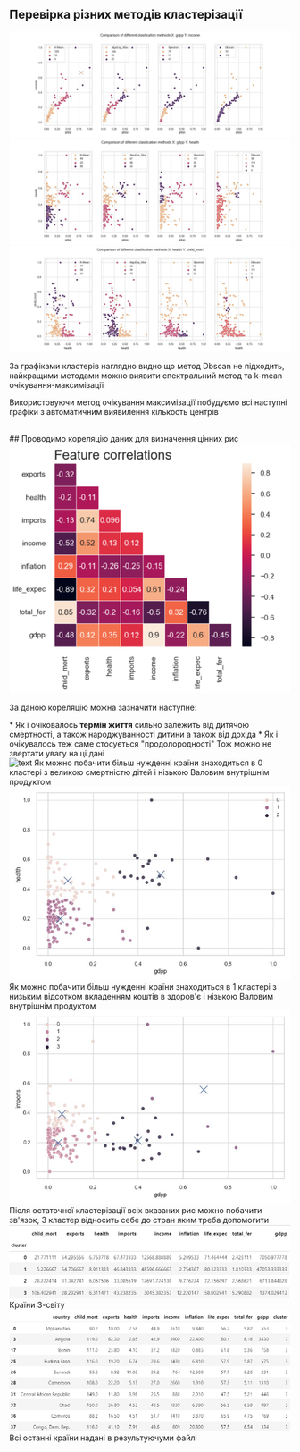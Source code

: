 ## Перевірка різних методів кластерізації
<img src="img/income clasification methods.jpg" alt="text">
<img src="img/health clasification methods.jpg" alt="text">
<img src="img/child_mort clasification methods.jpg" alt="text">
<p>За графіками кластерів наглядно видно що метод Dbscan не підходить, найкращими методами можно виявити спектральний метод та k-mean очікування-максимізації</p>
<p>Використовуючи метод очікування максимізації побудуємо всі наступні графіки з автоматичним виявилення кількость центрів</p>
<br>
## Проводимо кореляцію даних для визначення цінних рис
<br>
<img src="img/feature_corr.png" alt="text">
<p>За даною кореляцію можна зазначити наступне:</p>
* Як і очіковалось <b>термін життя</b> сильно залежить від дитячою смертності, а також народжуванності дитини а також від дохіда
* Як і очікувалось теж саме стосується "продолородності"
Тож можно не звертати увагу на ці дані
<br>
<img src="img/img/gdpp_child_mort_clasification_features.jpg" alt="text">
Як можно побачити більш нужденні країни знаходиться в 0 кластері з великою смертністю дітей і нізькою Валовим внутрішнім продуктом
<img src="img/gdpp_health_clasification_features.jpg" alt="text">
Як можно побачити більш нужденні країни знаходиться в 1 кластері з низьким відсотком вкладенням коштів в здоров'є і нізькою Валовим внутрішнім продуктом
<img src="img/gdpp_imports_clasification_features.jpg" alt="text">
<br>
Після остаточної кластерізації всіх вказаних рис можно побачити зв'язок, 3 кластер відносить себе до стран яким треба допомогити
<img src="img/resulat_clustering.png" alt="text">
Країни 3-світу
<img src="img/urgent_need.png" alt="text">
Всі останні країни надані в результуючуми файлі
